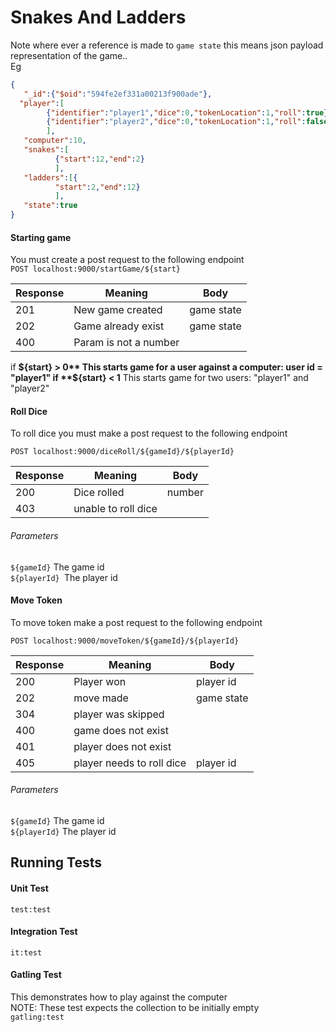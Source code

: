 # Snakes And Ladders #

Note where ever a reference is made to `game state` this means json payload representation of the game..  
Eg

```json
{
   "_id":{"$oid":"594fe2ef331a00213f900ade"},
  "player":[
        {"identifier":"player1","dice":0,"tokenLocation":1,"roll":true},
        {"identifier":"player2","dice":0,"tokenLocation":1,"roll":false}
        ],
   "computer":10,
   "snakes":[
          {"start":12,"end":2}
          ],
   "ladders":[{
          "start":2,"end":12}
          ],
   "state":true
}

```
#### Starting game ####

You must create a post request to the following endpoint  
`POST localhost:9000/startGame/${start}`

| Response  | Meaning | Body|  
| ------------- | ------------- | ------------- |
| 201  | New game created  | game state |
| 202  | Game already exist  | game state |
| 400  | Param is not a number  | |

if **${start} > 0** This starts game for a user against a computer: user id = "player1"  
if **${start} < 1** This starts game for two users: "player1" and "player2"

#### Roll Dice ####

To roll dice you must make a post request to the following endpoint  

`POST localhost:9000/diceRoll/${gameId}/${playerId}`

| Response  | Meaning | Body|  
| ------------- | ------------- | ------------- |
| 200  | Dice rolled  | number |
| 403  | unable to roll dice |  |      
 


###### Parameters ######   
`${gameId}` The game id  
`${playerId} `The player id


#### Move Token ####
To move token make a post request to the following endpoint

`POST localhost:9000/moveToken/${gameId}/${playerId}`
   
   
| Response  | Meaning | Body|  
| ------------- | ------------- | ------------- |
| 200  | Player won  | player id |
| 202  | move made | game state|
| 304  | player was skipped |  |
| 400  | game does not exist |  |
| 401| player does not exist|  |
| 405  | player needs to roll dice | player id |



###### Parameters ######   
`${gameId}` The game id  
`${playerId}` The player id



## Running Tests ##

#### Unit Test ####
`test:test`

#### Integration Test ####
`it:test`

#### Gatling Test ####
This demonstrates how to play against the computer  
NOTE: These test expects the collection to be initially empty  
`gatling:test`

